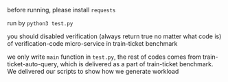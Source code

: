 before running, please install `requests`

run by `python3 test.py`

you should disabled verification (always return true no matter what code is) of verification-code micro-service in train-ticket benchmark

we only write `main` function in `test.py`, the rest of codes comes from train-ticket-auto-query, which is delivered as a part of train-ticket benchmark. We delivered our scripts to show how we generate workload
